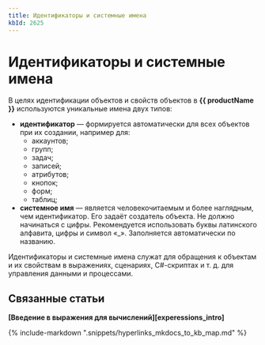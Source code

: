 ```yaml
---
title: Идентификаторы и системные имена
kbId: 2625
---
```


# Идентификаторы и системные имена

В целях идентификации объектов и свойств объектов в **{{ productName }}** используются уникальные имена двух типов:

- **идентификатор** — формируется автоматически для всех объектов при их создании, например для:
    - аккаунтов;
    - групп;
    - задач;
    - записей;
    - атрибутов;
    - кнопок;
    - форм;
    - таблиц;
- **системное имя** — является человекочитаемым и более наглядным, чем идентификатор. Его задаёт создатель объекта. Не должно начинаться с цифры. Рекомендуется использовать буквы латинского алфавита, цифры и символ «\_». Заполняется автоматически по названию.

Идентификаторы и системные имена служат для обращения к объектам и их свойствам в выражениях, сценариях, C#-скриптах и т. д. для управления данными и процессами.

## Связанные статьи

**[Введение в выражения для вычислений][experessions_intro]**

{% include-markdown ".snippets/hyperlinks_mkdocs_to_kb_map.md" %}
